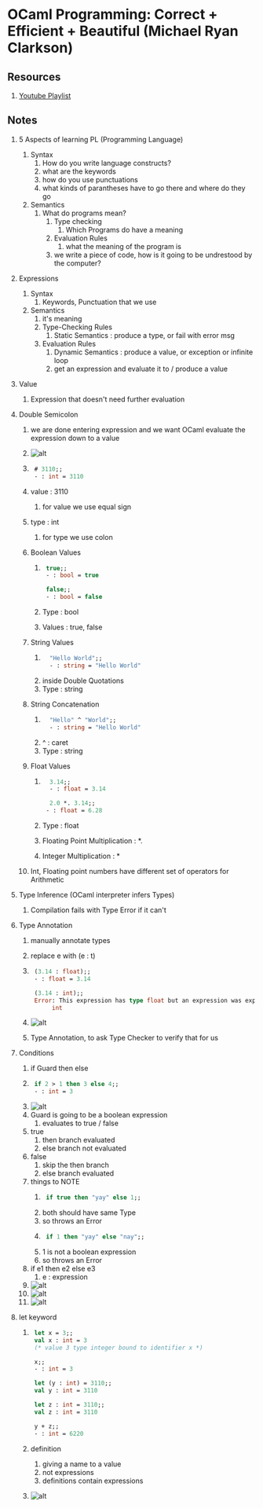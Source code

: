 # OCaml Programming: Correct + Efficient + Beautiful (Michael Ryan Clarkson)

## Resources

1. [Youtube Playlist](https://www.youtube.com/playlist?list=PLre5AT9JnKShBOPeuiD9b-I4XROIJhkIU)

## Notes

1. 5 Aspects of learning PL (Programming Language)
    1. Syntax
        1. How do you write language constructs?
        2. what are the keywords
        3. how do you use punctuations
        4. what kinds of parantheses have to go there and where do they go
    2. Semantics
        1. What do programs mean?
            1. Type checking
                1. Which Programs do have a meaning
            2. Evaluation Rules
                1. what the meaning of the program is
            3. we write a piece of code, how is it going to be undrestood by the computer?
2. Expressions
    1. Syntax
        1. Keywords, Punctuation that we use
    2. Semantics
        1. it's meaning
        2. Type-Checking Rules
            1. Static Semantics : produce a type, or fail with error msg
        3. Evaluation Rules
            1. Dynamic Semantics : produce a value, or exception or infinite loop
            2. get an expression and evaluate it to / produce a value
3. Value
    1. Expression that doesn't need further evaluation
4. Double Semicolon

    1. we are done entering expression and we want OCaml evaluate the expression down to a value
    2. ![alt](Images/17-%20Session%20-%20Program.jpg)
    3. ```ocaml
        # 3110;;
        - : int = 3110
       ```
    4. value : 3110
        1. for value we use equal sign
    5. type : int
        1. for type we use colon
    6. Boolean Values

        1. ```ocaml
            true;;
            - : bool = true

            false;;
            - : bool = false
           ```

        2. Type : bool
        3. Values : true, false

    7. String Values
        1. ```ocaml
             "Hello World";;
             - : string = "Hello World"
           ```
        2. inside Double Quotations
        3. Type : string
    8. String Concatenation
        1. ```ocaml
             "Hello" ^ "World";;
             - : string = "Hello World"
           ```
        2. ^ : caret
        3. Type : string
    9. Float Values

        1. ```ocaml
             3.14;;
             - : float = 3.14

             2.0 *. 3.14;;
            - : float = 6.28
           ```

        2. Type : float
        3. Floating Point Multiplication : \*.
        4. Integer Multiplication : \*

    10. Int, Floating point numbers have different set of operators for Arithmetic

5. Type Inference (OCaml interpreter infers Types)
    1. Compilation fails with Type Error if it can't
6. Type Annotation

    1. manually annotate types
    2. replace e with (e : t)
    3. ```ocaml
        (3.14 : float);;
        - : float = 3.14

        (3.14 : int);;
        Error: This expression has type float but an expression was expected of type
             int
       ```

    4. ![alt](Images/18-%20Session%20-%20Program.jpg)
    5. Type Annotation, to ask Type Checker to verify that for us

7. Conditions
    1. if Guard then else
    2. ```ocaml
        if 2 > 1 then 3 else 4;;
        - : int = 3
       ```
    3. ![alt](Images/19-%20Session%20-%20Program.jpg)
    4. Guard is going to be a boolean expression
        1. evaluates to true / false
    5. true
        1. then branch evaluated
        2. else branch not evaluated
    6. false
        1. skip the then branch
        2. else branch evaluated
    7. things to NOTE
        1. ```ocaml
            if true then "yay" else 1;;
           ```
        2. both should have same Type
        3. so throws an Error
        4. ```ocaml
            if 1 then "yay" else "nay";;
           ```
        5. 1 is not a boolean expression
        6. so throws an Error
    8. if e1 then e2 else e3
        1. e : expression
    9. ![alt](Images/20-%20Session%20-%20Program.jpg)
    10. ![alt](Images/21-%20Session%20-%20Program.jpg)
    11. ![alt](Images/22-%20Session%20-%20Program.jpg)
8. let keyword

    1. ```ocaml
        let x = 3;;
        val x : int = 3
        (* value 3 type integer bound to identifier x *)

        x;;
        - : int = 3

        let (y : int) = 3110;;
        val y : int = 3110

        let z : int = 3110;;
        val z : int = 3110

        y + z;;
        - : int = 6220
       ```

    2. definition
        1. giving a name to a value
        2. not expressions
        3. definitions contain expressions
    3. ![alt](Images/23-%20Session%20-%20Program.jpg)
